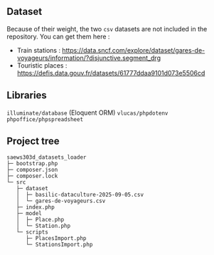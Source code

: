 ## Dataset

Because of their weight, the two `csv` datasets are not included in the repository. You can get them here :  
- Train stations : https://data.sncf.com/explore/dataset/gares-de-voyageurs/information/?disjunctive.segment_drg  
- Touristic places : https://defis.data.gouv.fr/datasets/61777ddaa9101d073e5506cd  

## Libraries

`illuminate/database` (Eloquent ORM)
`vlucas/phpdotenv`
`phpoffice/phpspreadsheet`

## Project tree

```
saews303d_datasets_loader
├─ bootstrap.php
├─ composer.json
├─ composer.lock
└─ src
   ├─ dataset
   │  ├─ basilic-dataculture-2025-09-05.csv
   │  └─ gares-de-voyageurs.csv
   ├─ index.php
   ├─ model
   │  ├─ Place.php
   │  └─ Station.php
   └─ scripts
      ├─ PlacesImport.php
      └─ StationsImport.php
```